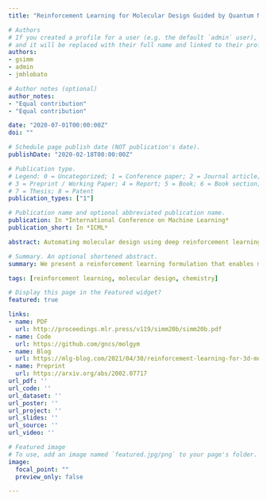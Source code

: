 ```yaml
---
title: "Reinforcement Learning for Molecular Design Guided by Quantum Mechanics"

# Authors
# If you created a profile for a user (e.g. the default `admin` user), write the username (folder name) here 
# and it will be replaced with their full name and linked to their profile.
authors:
- gsimm
- admin
- jmhlobato

# Author notes (optional)
author_notes:
- "Equal contribution"
- "Equal contribution"

date: "2020-07-01T00:00:00Z"
doi: ""

# Schedule page publish date (NOT publication's date).
publishDate: "2020-02-18T00:00:00Z"

# Publication type.
# Legend: 0 = Uncategorized; 1 = Conference paper; 2 = Journal article;
# 3 = Preprint / Working Paper; 4 = Report; 5 = Book; 6 = Book section;
# 7 = Thesis; 8 = Patent
publication_types: ["1"]

# Publication name and optional abbreviated publication name.
publication: In *International Conference on Machine Learning*
publication_short: In *ICML*

abstract: Automating molecular design using deep reinforcement learning (RL) holds the promise of accelerating the discovery of new chemical compounds. Existing approaches work with molecular graphs and thus ignore the location of atoms in space, which restricts them to 1) generating single organic molecules and 2) heuristic reward functions. To address this, we present a novel RL formulation for molecular design in Cartesian coordinates, thereby extending the class of molecules that can be built. Our reward function is directly based on fundamental physical properties such as the energy, which we approximate via fast quantum-chemical methods. To enable progress towards de-novo molecular design, we introduce MolGym, an RL environment comprising several challenging molecular design tasks along with baselines. In our experiments, we show that our agent can efficiently learn to solve these tasks from scratch by working in a translation and rotation invariant state-action space.

# Summary. An optional shortened abstract.
summary: We present a reinforcement learning formulation that enables molecular design directly in Cartesian coordinates.

tags: [reinforcement learning, molecular design, chemistry]

# Display this page in the Featured widget?
featured: true

links:
- name: PDF
  url: http://proceedings.mlr.press/v119/simm20b/simm20b.pdf
- name: Code
  url: https://github.com/gncs/molgym
- name: Blog
  url: https://mlg-blog.com/2021/04/30/reinforcement-learning-for-3d-molecular-design.html
- name: Preprint
  url: https://arxiv.org/abs/2002.07717
url_pdf: ''
url_code: ''
url_dataset: ''
url_poster: ''
url_project: ''
url_slides: ''
url_source: ''
url_video: ''

# Featured image
# To use, add an image named `featured.jpg/png` to your page's folder. 
image:
  focal_point: ""
  preview_only: false

---
```

